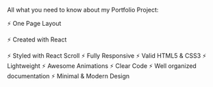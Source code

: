 All what you need to know about my Portfolio Project:

⚡️ One Page Layout

⚡️ Created with React

⚡️ Styled with React Scroll
⚡️ Fully Responsive
⚡️ Valid HTML5 & CSS3
⚡️ Lightweight
⚡️ Awesome Animations
⚡️ Clear Code
⚡️ Well organized documentation
⚡️ Minimal & Modern Design
